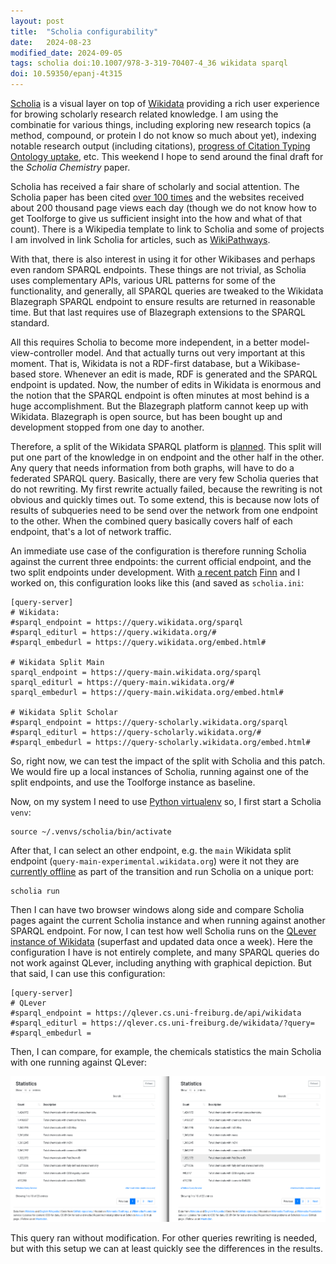 ```yaml
---
layout: post
title:  "Scholia configurability"
date:   2024-08-23
modified_date: 2024-09-05
tags: scholia doi:10.1007/978-3-319-70407-4_36 wikidata sparql
doi: 10.59350/epanj-4t315
---
```


[Scholia](https://scholia.toolforge.org/) is a visual layer on top of [Wikidata](https://wikidata.org/) providing
a rich user experience for browing scholarly research related knowledge. I am using the combinatie
for various things, including exploring new research topics (a method, compound, or protein I do not know so much
about yet), indexing notable research output (including citations), [progress of Citation Typing Ontology
uptake](https://chem-bla-ics.linkedchemistry.info/tag/cito), etc. This weekend I hope to send around the
final draft for the *Scholia Chemistry* paper.

Scholia has received a fair share of scholarly and social attention. The Scholia paper has been cited
[over 100 times](https://scholar.google.com/scholar?hl=en&as_sdt=0%2C5&q=scholia+wikidata&btnG=&oq=scholia) and
the websites received about 200 thousand page views each day (though we do not know how to get Toolforge
to give us sufficient insight into the how and what of that count). There is a Wikipedia template to link
to Scholia and some of projects I am involved in link Scholia for articles, such as
[WikiPathways](https://wikipathways.org/).

With that, there is also interest in using it for other Wikibases and perhaps even random SPARQL endpoints.
These things are not trivial, as Scholia uses complementary APIs, various URL patterns for some of the
functionality, and generally, all SPARQL queries are tweaked to the Wikidata Blazegraph SPARQL endpoint
to ensure results are returned in reasonable time. But that last requires use of Blazegraph extensions
to the SPARQL standard.

All this requires Scholia to become more independent, in a better model-view-controller model. And that
actually turns out very important at this moment. That is, Wikidata is not a RDF-first database, but
a Wikibase-based store. Whenever an edit is made, RDF is generated and the SPARQL endpoint is updated.
Now, the number of edits in Wikidata is enormous and the notion that the SPARQL endpoint is often minutes
at most behind is a huge accomplishment. But the Blazegraph platform cannot keep up with Wikidata.
Blazegraph is open source, but has been bought up and development stopped from one day to another.

Therefore, a split of the Wikidata SPARQL platform is [planned](https://phabricator.wikimedia.org/T337013).
This split will put one part of
the knowledge in on endpoint and the other half in the other. Any query that needs information
from both graphs, will have to do a federated SPARQL query. Basically, there are very few Scholia
queries that do not rewriting. My first rewrite actually failed, because the rewriting is not
obvious and quickly times out. To some extend, this is because now lots of results of subqueries
need to be send over the network from one endpoint to the other. When the combined query basically
covers half of each endpoint, that's a lot of network traffic.

An immediate use case of the configuration is therefore running Scholia against the current three
endpoints: the current official endpoint, and the two split endpoints under development. With
[a recent patch](https://github.com/WDscholia/scholia/pull/2515) [Finn](@fnielsen@expressional.social)
and I worked on, this configuration looks like this (and saved as `scholia.ini`:

```
[query-server]
# Wikidata:
#sparql_endpoint = https://query.wikidata.org/sparql
#sparql_editurl = https://query.wikidata.org/#
#sparql_embedurl = https://query.wikidata.org/embed.html#

# Wikidata Split Main
sparql_endpoint = https://query-main.wikidata.org/sparql
sparql_editurl = https://query-main.wikidata.org/#
sparql_embedurl = https://query-main.wikidata.org/embed.html#

# Wikidata Split Scholar
#sparql_endpoint = https://query-scholarly.wikidata.org/sparql
#sparql_editurl = https://query-scholarly.wikidata.org/#
#sparql_embedurl = https://query-scholarly.wikidata.org/embed.html#
```

So, right now, we can test the impact of the split with Scholia and this patch.
We would fire up a local instances of Scholia, running against one of the
split endpoints, and use the Toolforge instance as baseline.

Now, on my system I need to use [Python virtualenv](https://python.land/virtual-environments/virtualenv)
so, I first start a Scholia `venv`:

```shell
source ~/.venvs/scholia/bin/activate
```

After that, I can select an other endpoint, e.g. the `main` Wikidata split endpoint (`query-main-experimental.wikidata.org`)
were it not they are [currently offline](https://phabricator.wikimedia.org/T371833) as part of the transition
and run Scholia on a unique port:

```shell
scholia run
```

Then I can have two browser windows along side and compare Scholia pages againt the current
Scholia instance and when running against another SPARQL endpoint. For now, I can test how well
Scholia runs on the [QLever instance of Wikidata](qlever.cs.uni-freiburg.de/wikidata) (superfast and
updated data once a week). Here the configuration I have is not entirely complete, and many
SPARQL queries do not work against QLever, including anything with graphical depiction. But
that said, I can use this configuration:

```
[query-server]
# QLever
#sparql_endpoint = https://qlever.cs.uni-freiburg.de/api/wikidata
#sparql_editurl = https://qlever.cs.uni-freiburg.de/wikidata/?query=
#sparql_embedurl = 
```

Then, I can compare, for example, the chemicals statistics the main Scholia with one running
against QLever:

![](/assets/images/scholia_comparison.png)

This query ran without modification. For other queries rewriting is needed, but with this
setup we can at least quickly see the differences in the results.
